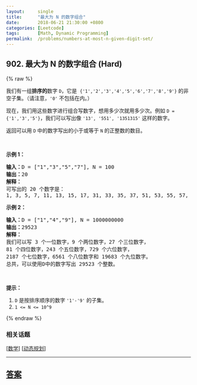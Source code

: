 ```yaml
---
layout:     single
title:      "最大为 N 的数字组合"
date:       2018-06-21 21:30:00 +0800
categories: [Leetcode]
tags:       [Math, Dynamic Programming]
permalink:  /problems/numbers-at-most-n-given-digit-set/
---
```


## 902. 最大为 N 的数字组合 (Hard)

{% raw %}

<p>我们有一组<strong>排序的</strong>数字 <code>D</code>，它是&nbsp; <code>{&#39;1&#39;,&#39;2&#39;,&#39;3&#39;,&#39;4&#39;,&#39;5&#39;,&#39;6&#39;,&#39;7&#39;,&#39;8&#39;,&#39;9&#39;}</code>&nbsp;的非空子集。（请注意，<code>&#39;0&#39;</code> 不包括在内。）</p>

<p>现在，我们用这些数字进行组合写数字，想用多少次就用多少次。例如&nbsp;<code>D = {&#39;1&#39;,&#39;3&#39;,&#39;5&#39;}</code>，我们可以写出像&nbsp;<code>&#39;13&#39;, &#39;551&#39;, &#39;1351315&#39;</code>&nbsp;这样的数字。</p>

<p>返回可以用 <code>D</code> 中的数字写出的小于或等于 <code>N</code> 的正整数的数目。</p>

<p>&nbsp;</p>

<p><strong>示例 1：</strong></p>

<pre><strong>输入：</strong>D = [&quot;1&quot;,&quot;3&quot;,&quot;5&quot;,&quot;7&quot;], N = 100
<strong>输出：</strong>20
<strong>解释：</strong>
可写出的 20 个数字是：
1, 3, 5, 7, 11, 13, 15, 17, 31, 33, 35, 37, 51, 53, 55, 57, 71, 73, 75, 77.
</pre>

<p><strong>示例 2：</strong></p>

<pre><strong>输入：</strong>D = [&quot;1&quot;,&quot;4&quot;,&quot;9&quot;], N = 1000000000
<strong>输出：</strong>29523
<strong>解释：</strong>
我们可以写 3 个一位数字，9 个两位数字，27 个三位数字，
81 个四位数字，243 个五位数字，729 个六位数字，
2187 个七位数字，6561 个八位数字和 19683 个九位数字。
总共，可以使用D中的数字写出 29523 个整数。</pre>

<p>&nbsp;</p>

<p><strong>提示：</strong></p>

<ol>
	<li><code>D</code> 是按排序顺序的数字 <code>&#39;1&#39;-&#39;9&#39;</code> 的子集。</li>
	<li><code>1 &lt;= N &lt;= 10^9</code></li>
</ol>

{% endraw %}

### 相关话题
  [[数学](https://github.com/openset/leetcode/tree/master/tag/math/README.md)]
  [[动态规划](https://github.com/openset/leetcode/tree/master/tag/dynamic-programming/README.md)]

---

## [答案](https://github.com/openset/leetcode/tree/master/problems/numbers-at-most-n-given-digit-set)
